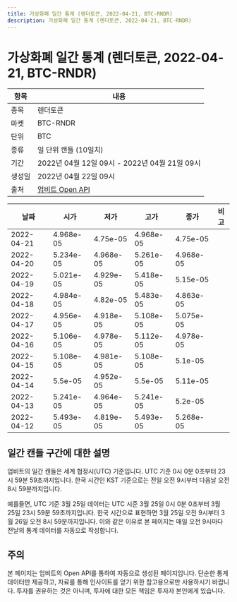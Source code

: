 ```yaml
---
title: 가상화폐 일간 통계 (렌더토큰, 2022-04-21, BTC-RNDR)
description: 가상화폐 일간 통계 (렌더토큰, 2022-04-21, BTC-RNDR)
---
```



가상화폐 일간 통계 (렌더토큰, 2022-04-21, BTC-RNDR)
===

|항목|내용|
|--|--|
|종목|렌더토큰|
|마켓|BTC-RNDR|
|단위|BTC|
|종류|일 단위 캔들 (10일치)|
|기간|2022년 04월 12일 09시 - 2022년 04월 21일 09시|
|생성일|2022년 04월 22일 09시|
|출처|[업비트 Open API](https://docs.upbit.com)|


|날짜|시가|저가|고가|종가|비고|
|--|--|--|--|--|--|
|2022-04-21|4.968e-05|4.75e-05|4.968e-05|4.75e-05|    |
|2022-04-20|5.234e-05|4.968e-05|5.261e-05|4.968e-05|    |
|2022-04-19|5.021e-05|4.929e-05|5.418e-05|5.15e-05|    |
|2022-04-18|4.984e-05|4.82e-05|5.483e-05|4.863e-05|    |
|2022-04-17|4.956e-05|4.918e-05|5.108e-05|5.075e-05|    |
|2022-04-16|5.106e-05|4.978e-05|5.112e-05|4.978e-05|    |
|2022-04-15|5.108e-05|4.981e-05|5.108e-05|5.1e-05|    |
|2022-04-14|5.5e-05|4.952e-05|5.5e-05|5.11e-05|    |
|2022-04-13|5.241e-05|4.964e-05|5.241e-05|5.2e-05|    |
|2022-04-12|5.493e-05|4.819e-05|5.493e-05|5.268e-05|    |


일간 캔들 구간에 대한 설명
---


업비트의 일간 캔들은 세계 협정시(UTC) 기준입니다. 
UTC 기준 0시 0분 0초부터 23시 59분 59초까지입니다. 
한국 시간인 KST 기준으로는 전일 오전 9시부터 다음날 오전 8시 59분까지입니다. 


예를들면, UTC 기준 3월 25일 데이터는 UTC 시준 3월 25일 0시 0분 0초부터 3월 25일 23시 59분 59초까지입니다. 
한국 시간으로 표현하면 3월 25일 오전 9시부터 3월 26일 오전 8시 59분까지입니다. 
이와 같은 이유로 본 페이지는 매일 오전 9시마다 전날의 통계 데이터를 자동으로 작성합니다. 


주의
---


본 페이지는 업비트의 Open API를 통하여 자동으로 생성된 페이지입니다. 
단순한 통계 데이터만 제공하고, 자료를 통해 인사이트를 얻기 위한 참고용으로만 사용하시기 바랍니다. 
투자를 권유하는 것은 아니며, 투자에 대한 모든 책임은 투자자 본인에게 있습니다. 
